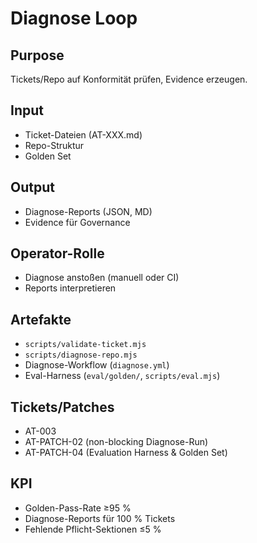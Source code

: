 # Diagnose Loop

## Purpose
Tickets/Repo auf Konformität prüfen, Evidence erzeugen.  

## Input
- Ticket-Dateien (AT-XXX.md)  
- Repo-Struktur  
- Golden Set  

## Output
- Diagnose-Reports (JSON, MD)  
- Evidence für Governance  

## Operator-Rolle
- Diagnose anstoßen (manuell oder CI)  
- Reports interpretieren  

## Artefakte
- `scripts/validate-ticket.mjs`  
- `scripts/diagnose-repo.mjs`  
- Diagnose-Workflow (`diagnose.yml`)  
- Eval-Harness (`eval/golden/`, `scripts/eval.mjs`)  

## Tickets/Patches
- AT-003  
- AT-PATCH-02 (non-blocking Diagnose-Run)  
- AT-PATCH-04 (Evaluation Harness & Golden Set)  

## KPI
- Golden-Pass-Rate ≥95 %  
- Diagnose-Reports für 100 % Tickets  
- Fehlende Pflicht-Sektionen ≤5 %  

